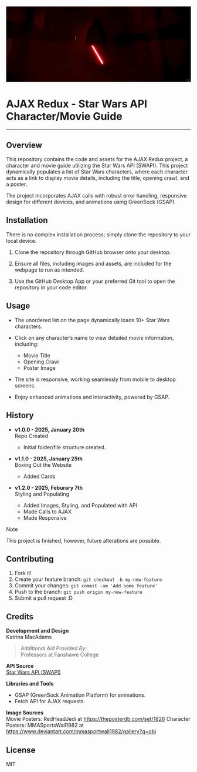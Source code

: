 ![Darth Vader Scene](images/vader.gif)

# AJAX Redux - Star Wars API Character/Movie Guide
---
## Overview
This repository contains the code and assets for the AJAX Redux project, a character and movie guide utilizing the Star Wars API (SWAPI). This project dynamically populates a list of Star Wars characters, where each character acts as a link to display movie details, including the title, opening crawl, and a poster.

The project incorporates AJAX calls with robust error handling, responsive design for different devices, and animations using GreenSock (GSAP). 

## Installation
There is no complex installation process; simply clone the repository to your local device. 

1. Clone the repository through GitHub browser onto your desktop.

2. Ensure all files, including images and assets, are included for the webpage to run as intended.

3. Use the GitHub Desktop App or your preferred Git tool to open the repository in your code editor.

## Usage
- The unordered list on the page dynamically loads 10+ Star Wars characters.

- Click on any character’s name to view detailed movie information, including:
  - Movie Title
  - Opening Crawl
  - Poster Image 

- The site is responsive, working seamlessly from mobile to desktop screens.

- Enjoy enhanced animations and interactivity, powered by GSAP.

## History
- **v1.0.0 - 2025, January 20th**  
    Repo Created
    - Initial folder/file structure created.

- **v1.1.0 - 2025, January 25th**  
    Boxing Out the Website
    - Added Cards

- **v1.2.0 - 2025, Feburary 7th**  
   Styling and Populating
    - Added Images, Styling, and Populated with API
    - Made Calls to AJAX
    - Made Responsive
    

> [!NOTE]
> This project is finished, however, future alterations are possible. 

## Contributing
1. Fork it!
2. Create your feature branch: `git checkout -b my-new-feature`
3. Commit your changes: `git commit -am 'Add some feature'`
4. Push to the branch: `git push origin my-new-feature`
5. Submit a pull request :D

## Credits
**Development and Design**  
Katrina MacAdams  

> *Additional Aid Provided By:*  
Professors at Fanshawe College

**API Source**  
[Star Wars API (SWAPI)](https://swapi.dev)

**Libraries and Tools**  
- GSAP (GreenSock Animation Platform) for animations.
- Fetch API for AJAX requests.

**Image Sources**  
Movie Posters: RedHeadJedi at https://theposterdb.com/set/1826 
Character Posters: MMASportsWall1982 at https://www.deviantart.com/mmasportwall1982/gallery?q=obi


## License
MIT
